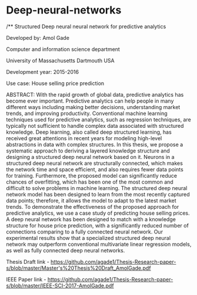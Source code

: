 # Deep-neural-networks

/**
  Structured Deep neural neural network for predictive analytics
  
  Developed by: Amol Gade
  
  Computer and information science department
  
  University of Massachusetts Dartmouth
  USA 
 
  Development year: 2015-2016
  
  Use case: House selling price prediction
  
  ABSTRACT: With the rapid growth of global data, predictive analytics has become ever important.
  Predictive analytics can help people in many different ways including making better decisions,
  understanding market trends, and improving productivity. Conventional machine learning techniques
  used for predictive analytics, such as regression techniques, are typically not sufficient to handle
  complex data associated with structured knowledge. Deep learning, also called deep structured learning,
  has received great attentions in recent years for modeling high-level abstractions in data with complex
  structures. In this thesis, we propose a systematic approach to deriving a layered knowledge structure
  and designing a structured deep neural network based on it. Neurons in a structured deep neural network
  are structurally connected, which makes the network time and space efficient, and also requires fewer
  data points for training. Furthermore, the proposed model can significantly reduce chances of overfitting,
  which has been one of the most common and difficult to solve problems in machine learning. The structured
  deep neural network model has been designed to learn from the most recently captured data points; therefore,
  it allows the model to adapt to the latest market trends. To demonstrate the effectiveness of the proposed
  approach for predictive analytics, we use a case study of predicting house selling prices.
  A deep neural network has been designed to match with a knowledge structure for house price prediction,
  with a significantly reduced number of connections comparing to a fully connected neural network.
  Our experimental results show that a specialized structured deep neural network may outperform conventional
  multivariate linear regression models, as well as fully connected deep neural networks.
 
 Thesis Draft link - https://github.com/agade1/Thesis-Research-paper-s/blob/master/Master's%20Thesis%20Draft_AmolGade.pdf
 
 IEEE Paper link - https://github.com/agade1/Thesis-Research-paper-s/blob/master/IEEE-SCI-2017-AmolGade.pdf
